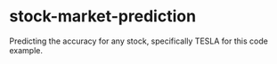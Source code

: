 # stock-market-prediction
Predicting the accuracy for any stock, specifically TESLA for this code example. 
